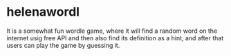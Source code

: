 # helenawordl

It is a somewhat fun wordle game, where it will find a random word on the internet usig free API and then also find its definition as a hint,
and after that users can play the game by guessing it.
